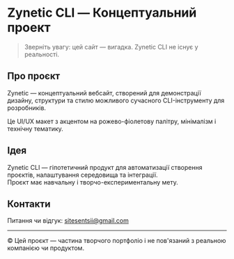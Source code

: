 # Zynetic CLI — Концептуальний проект

> Зверніть увагу: цей сайт — вигадка. Zynetic CLI не існує у реальності.

## Про проєкт

Zynetic — концептуальний вебсайт, створений для демонстрації дизайну, структури та стилю можливого сучасного CLI-інструменту для розробників.

Це UI/UX макет з акцентом на рожево-фіолетову палітру, мінімалізм і технічну тематику.


## Ідея

Zynetic CLI — гіпотетичний продукт для автоматизації створення проєктів, налаштування середовища та інтеграції.  
Проєкт має навчальну і творчо-експериментальну мету.

## Контакти

Питання чи відгук: [sitesentsii@gmail.com](mailto:sitesentsii@gmail.com)

--- 

© Цей проєкт — частина творчого портфоліо і не пов'язаний з реальною компанією чи продуктом.

